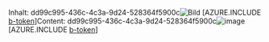 <span data-ttu-id="8100b-101">Inhalt: dd99c995-436c-4c3a-9d24-528364f5900c![Bild](5495d57a-89fc-42bb-8540-f791f162a2bd.png)
[AZURE.INCLUDE [b-token](0f74138d-948b-4612-a6d9-c14095383bf9.md)]</span><span class="sxs-lookup"><span data-stu-id="8100b-101">Content: dd99c995-436c-4c3a-9d24-528364f5900c![image](5495d57a-89fc-42bb-8540-f791f162a2bd.png)
[AZURE.INCLUDE [b-token](0f74138d-948b-4612-a6d9-c14095383bf9.md)]</span></span>
